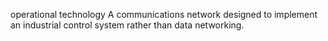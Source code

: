 operational technology
A communications network designed to implement an industrial control system rather than data networking.
